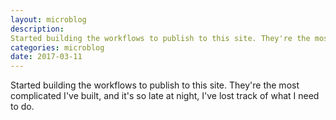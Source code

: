 ```yaml
---
layout: microblog
description: 
Started building the workflows to publish to this site. They're the most complicated I've built, and it's so late at night, I've lost track of what I need to do.
categories: microblog 
date: 2017-03-11 
---
```


Started building the workflows to publish to this site. They're the most complicated I've built, and it's so late at night, I've lost track of what I need to do.